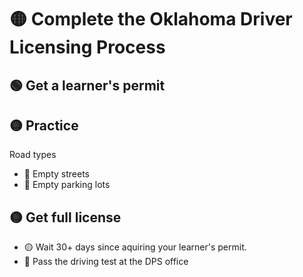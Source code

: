 # 🟡 Complete the Oklahoma Driver Licensing Process

## 🟢 Get a learner's permit

## 🟡 Practice

Road types

* 🔴 Empty streets
* 🔴 Empty parking lots




## 🟡 Get full license
* 🟡 Wait 30+ days since aquiring your learner's permit.
* 🔴 Pass the driving test at the DPS office
